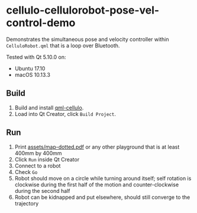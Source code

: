cellulo-cellulorobot-pose-vel-control-demo
==========================================

Demonstrates the simultaneous pose and velocity controller within `CelluloRobot.qml` that is a loop over Bluetooth.

Tested with Qt 5.10.0 on:

  - Ubuntu 17.10
  - macOS 10.13.3

Build
-----

1. Build and install [qml-cellulo](../../).
1. Load into Qt Creator, click `Build Project`.

Run
---

1. Print [assets/map-dotted.pdf](assets/map-dotted.pdf) or any other playground that is at least 400mm by 400mm
1. Click `Run` inside Qt Creator
1. Connect to a robot
1. Check `Go`
1. Robot should move on a circle while turning around itself; self rotation is clockwise during the first half of the motion and counter-clockwise during the second half
1. Robot can be kidnapped and put elsewhere, should still converge to the trajectory
